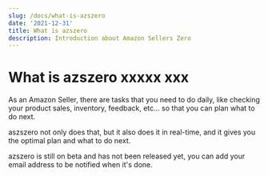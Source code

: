 ```yaml
---
slug: /docs/what-is-azszero
date: '2021-12-31'
title: What is azszero
description: Introduction about Amazon Sellers Zero
---
```


# What is azszero xxxxx xxx

As an Amazon Seller, there are tasks that you need to do daily, like checking your product sales, inventory, feedback, etc... so that you can plan what to do next.

aszszero not only does that, but it also does it in real-time, and it gives you the optimal plan and what to do next.

‌azszero is still on beta and has not been released yet, you can add your email address to be notified when it's done.
